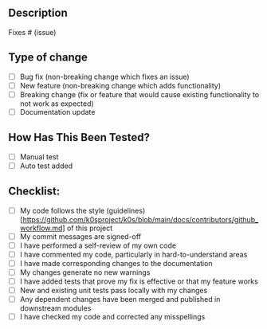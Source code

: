 ## Description

<!-- Please include a summary of the change and which issue is fixed. Please also include relevant motivation and context. List any dependencies that are required for this change. -->

Fixes # (issue)

## Type of change

<!-- check the related options -->

- [ ] Bug fix (non-breaking change which fixes an issue)
- [ ] New feature (non-breaking change which adds functionality)
- [ ] Breaking change (fix or feature that would cause existing functionality to not work as expected)
- [ ] Documentation update

## How Has This Been Tested?

- [ ] Manual test
- [ ] Auto test added

<!-- Please describe the tests that you ran to verify your changes. Provide instructions so we can reproduce. Please also list any relevant details for your test configuration -->

## Checklist:

- [ ] My code follows the style (guidelines)[https://github.com/k0sproject/k0s/blob/main/docs/contributors/github_workflow.md] of this project 
- [ ] My commit messages are signed-off
- [ ] I have performed a self-review of my own code
- [ ] I have commented my code, particularly in hard-to-understand areas
- [ ] I have made corresponding changes to the documentation
- [ ] My changes generate no new warnings
- [ ] I have added tests that prove my fix is effective or that my feature works
- [ ] New and existing unit tests pass locally with my changes
- [ ] Any dependent changes have been merged and published in downstream modules
- [ ] I have checked my code and corrected any misspellings